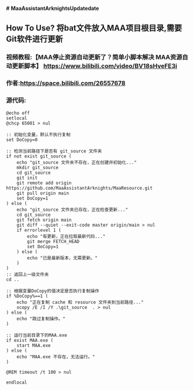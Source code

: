 ```

```

**#** **MaaAssistantArknightsUpdatedate**

## How To Use? 将bat文件放入MAA项目根目录,需要Git软件进行更新

### 视频教程:【MAA停止资源自动更新了？简单小脚本解决 MAA资源自动更新脚本】 https://www.bilibili.com/video/BV18sHveFE3i

### 作者:https://space.bilibili.com/26557678

### 源代码:

```git
@echo off
setlocal
@chcp 65001 > nul

:: 初始化变量，默认不执行复制
set DoCopy=0

:: 检测当前路径下是否有 git_source 文件夹
if not exist git_source (
    echo "git_source 文件夹不存在，正在创建并初始化..."
    mkdir git_source
    cd git_source
    git init
    git remote add origin https://github.com/MaaAssistantArknights/MaaResource.git
    git pull origin main
    set DoCopy=1
) else (
    echo "git_source 文件夹已存在，正在检查更新..."
    cd git_source
    git fetch origin main
    git diff --quiet --exit-code master origin/main > nul 
    if errorlevel 1 (
        echo "有更新，正在拉取最新代码..."
        git merge FETCH_HEAD
        set DoCopy=1
    ) else (
        echo "已是最新版本，无需更新。"
    )
)
:: 返回上一级文件夹
cd ..

:: 根据变量DoCopy的值决定是否执行复制操作
if %DoCopy%==1 (
    echo "正在复制 cache 和 resource 文件夹到当前路径..."
    xcopy /E /I /Y .\git_source  . > nul
) else (
    echo "跳过复制操作。"
)

:: 运行当前目录下的MAA.exe
if exist MAA.exe (
    start MAA.exe
) else (
    echo "MAA.exe 不存在，无法运行。"
)

@REM timeout /t 100 > nul

endlocal
```

